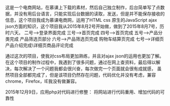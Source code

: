 这是一个电商网站，在慕课上下载的素材，然后自己独立制作，后台简单写了点数据，并没有用后台语言，只能实现后台数据的读取，发送，但是并不能保存接收的
信息，这个项目我成为慕课电商网，运用了HTML css 原生的JavaScript ajax json方面的知识，这个项目我从2015年8月2号开始做，做到了2015年8月7号，历时六天。
二号-->登录界面完成
三号-->首页完成
四号-->首页完成
五号-->产品分类完成
             产品筛选页部分
六号-->产品筛选页完成
            购物车结算页完成
七号-->详细页产品介绍完成\详细页商品评论完成

通过这次的项目，使我对css布局更加熟练，并且对ajax json的运用也更加了解。
在这个项目的制作过程中，我遇到了很多问题，通过在网上查资料，最后得以解决，每次解决了一个问题我都会很兴奋，每次做完一个页面就会很有成就感，
虽然项目全部都完成了，但是该项目仍然存在问题，代码优化并没有考虑，兼容chrome，Firefox，IE我没有做兼容。

2015年12月9日，应用php对代码进行修整： 将网站进行代码重用、增加代码的可靠性
